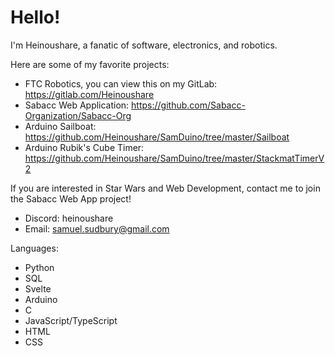 # Hello!

I'm Heinoushare, a fanatic of software, electronics, and robotics.

Here are some of my favorite projects:
- FTC Robotics, you can view this on my GitLab: https://gitlab.com/Heinoushare
- Sabacc Web Application: https://github.com/Sabacc-Organization/Sabacc-Org
- Arduino Sailboat: https://github.com/Heinoushare/SamDuino/tree/master/Sailboat
- Arduino Rubik's Cube Timer: https://github.com/Heinoushare/SamDuino/tree/master/StackmatTimerV2

If you are interested in Star Wars and Web Development, contact me to join the Sabacc Web App project!
- Discord: heinoushare
- Email: samuel.sudbury@gmail.com

Languages:
- Python
- SQL
- Svelte
- Arduino
- C
- JavaScript/TypeScript
- HTML
- CSS
